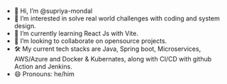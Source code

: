 - 👋 Hi, I’m @supriya-mondal
- 👀 I’m interested in solve real world challenges with coding and system design.
- 🌱 I’m currently learning React Js with Vite.
- 💞️ I’m looking to collaborate on opensource projects.
- 🛠️ My current tech stacks are Java, Spring boot, Microservices, AWS/Azure and Docker & Kubernates, along with CI/CD with github Action and Jenkins.
- 😄 Pronouns: he/him

